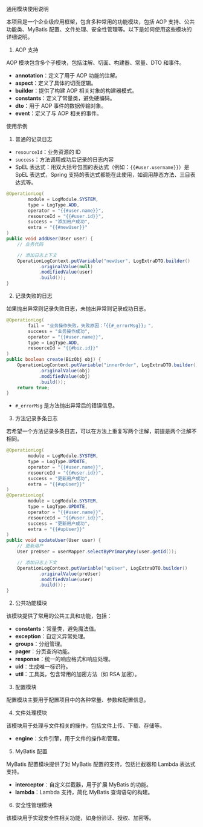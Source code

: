 通用模块使用说明

本项目是一个企业级应用框架，包含多种常用的功能模块，包括 AOP 支持、公共功能类、MyBatis 配置、文件处理、安全性管理等。以下是如何使用这些模块的详细说明。

1. AOP 支持

AOP 模块包含多个子模块，包括注解、切面、构建器、常量、DTO 和事件。

- **annotation**：定义了用于 AOP 功能的注解。
- **aspect**：定义了具体的切面逻辑。
- **builder**：提供了构建 AOP 相关对象的构建器模式。
- **constants**：定义了常量类，避免硬编码。
- **dto**：用于 AOP 事件的数据传输对象。
- **event**：定义了与 AOP 相关的事件。

使用示例

1. 普通的记录日志

- `resourceId`：业务资源的 ID
- `success`：方法调用成功后记录的日志内容
- SpEL 表达式：用双大括号包围的表达式（例如：`{{#user.username}}`）是 SpEL 表达式，Spring 支持的表达式都能在此使用，如调用静态方法、三目表达式等。

```java
@OperationLog(
        module = LogModule.SYSTEM,
        type = LogType.ADD,
        operator = "{{#user.name}}",
        resourceId = "{{#user.id}}",
        success = "添加用户成功",
        extra = "{{#newUser}}"
)
public void addUser(User user) {
    // 业务代码

    // 添加日志上下文
    OperationLogContext.putVariable("newUser", LogExtraDTO.builder()
            .originalValue(null)
            .modifiedValue(user)
            .build());
}
```

2. 记录失败的日志

如果抛出异常则记录失败日志，未抛出异常则记录成功日志。

```java
@OperationLog(
        fail = "业务操作失败，失败原因：「{{#_errorMsg}}」",
        success = "业务操作成功",
        operator = "{{#user.name}}",
        type = LogType.ADD,
        resourceId = "{{#biz.id}}"
)
public boolean create(BizObj obj) {
    OperationLogContext.putVariable("innerOrder", LogExtraDTO.builder()
            .originalValue(obj)
            .modifiedValue(obj)
            .build());
    return true;
}
```

- `#_errorMsg` 是方法抛出异常后的错误信息。

3. 方法记录多条日志

若希望一个方法记录多条日志，可以在方法上重复写两个注解，前提是两个注解不相同。

```java
@OperationLog(
        module = LogModule.SYSTEM,
        type = LogType.UPDATE,
        operator = "{{#user.name}}",
        resourceId = "{{#user.id}}",
        success = "更新用户成功",
        extra = "{{#upUser}}"
)
@OperationLog(
        module = LogModule.SYSTEM,
        type = LogType.UPDATE,
        operator = "{{#user.name}}",
        resourceId = "{{#user.id}}",
        success = "更新用户成功",
        extra = "{{#upUser}}"
)
public void updateUser(User user) {
    // 更新用户
    User preUser = userMapper.selectByPrimaryKey(user.getId());

    // 添加日志上下文
    OperationLogContext.putVariable("upUser", LogExtraDTO.builder()
            .originalValue(preUser)
            .modifiedValue(user)
            .build());
}
```

2. 公共功能模块

该模块提供了常用的公共工具和功能，包括：

- **constants**：常量类，避免魔法值。
- **exception**：自定义异常处理。
- **groups**：分组管理。
- **pager**：分页查询功能。
- **response**：统一的响应格式和响应处理。
- **uid**：生成唯一标识符。
- **util**：工具类，包含常用的加密方法（如 RSA 加密）。

3. 配置模块

配置模块主要用于配置项目中的各种常量、参数和配置信息。

4. 文件处理模块

该模块用于处理与文件相关的操作，包括文件上传、下载、存储等。

- **engine**：文件引擎，用于文件的操作和管理。

5. MyBatis 配置

MyBatis 配置模块提供了对 MyBatis 配置的支持，包括拦截器和 Lambda 表达式支持。

- **interceptor**：自定义拦截器，用于扩展 MyBatis 的功能。
- **lambda**：Lambda 支持，简化 MyBatis 查询语句的构建。

6. 安全性管理模块

该模块用于实现安全性相关功能，如身份验证、授权、加密等。